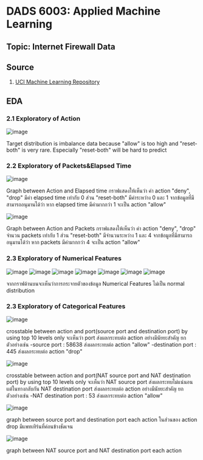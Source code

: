 # DADS 6003: Applied Machine Learning

## Topic: Internet Firewall Data

## Source
1. [UCI Machine Learning Repository](https://archive.ics.uci.edu/ml/datasets/Internet+Firewall+Data#)

## EDA
### 2.1 Exploratory of Action
![image](https://github.com/eatrabyo/dads-6003-firewall-ml/assets/114765725/14e928be-6b5d-4c9b-a293-6650c66f0ac3)

Target distribution is imbalance data because "allow" is too high and "reset-both" is very rare. Especially "reset-both" will be hard to predict

### 2.2 Exploratory of Packets&Elapsed Time
![image](https://github.com/eatrabyo/dads-6003-firewall-ml/assets/114765725/fe613afd-16ea-499e-bc6b-f9029b5b98d3)

Graph between Action and Elapsed time
กราฟแสดงให้เห็นว่า ค่า action "deny", "drop" มีค่า elapsed time เท่ากับ 0 ส่วน "reset-both" มีค่าระหว่าง 0 และ 1
จากข้อมูลที่มีสามารถอนุมานได้ว่า หาก elapsed time มีค่ามากกว่า 1 จะเป็น action "allow"

![image](https://github.com/eatrabyo/dads-6003-firewall-ml/assets/114765725/6b316a44-0cbc-4294-afc8-f5d99bfe3239)

Graph between Action and Packets
กราฟแสดงให้เห็นว่า ค่า action "deny", "drop" จำนวน packets เท่ากับ 1 ส่วน "reset-both" มีจำนวนระหว่าง 1 และ 4
จากข้อมูลที่มีสามารถอนุมานได้ว่า หาก packets มีค่ามากกว่า 4 จะเป็น action "allow"

### 2.3 Exploratory of Numerical Features
![image](https://github.com/eatrabyo/dads-6003-firewall-ml/assets/114765725/d6fbc54f-7571-4640-94c6-7f547346b903)
![image](https://github.com/eatrabyo/dads-6003-firewall-ml/assets/114765725/3cbfb86a-4c2d-46d9-bc0d-9e84bdf64a62)
![image](https://github.com/eatrabyo/dads-6003-firewall-ml/assets/114765725/8822c9dc-b78a-4cee-85a3-66aed81f7844)
![image](https://github.com/eatrabyo/dads-6003-firewall-ml/assets/114765725/25a04616-30a9-481c-8034-1b276365d87b)
![image](https://github.com/eatrabyo/dads-6003-firewall-ml/assets/114765725/e3b2c28e-970c-4d38-bcf3-eed3ce826dd0)
![image](https://github.com/eatrabyo/dads-6003-firewall-ml/assets/114765725/e97bea72-2b26-442c-9a87-e926bdbc7fc2)
![image](https://github.com/eatrabyo/dads-6003-firewall-ml/assets/114765725/6e1effb9-db09-4e22-963e-44c774b2fcff)

จากกราฟด้านบนจะเห็นว่าการกระจายตัวของข้อมูล Numerical Features ไม่เป็น normal distribution

### 2.3 Exploratory of Categorical Features

![image](https://github.com/eatrabyo/dads-6003-firewall-ml/assets/114765725/864db275-7d85-4be0-b444-e6ab30fa35b7)

crosstable between action and port(source port and destination port) by using top 10 levels only
จะเห็นว่า port ส่งผลกระทบต่อ action อย่างมีนัยยะสำคัญ ยกตัวอย่างเช่น
  -source port : 58638 ส่งผลกระทบต่อ action "allow"
  -destination port : 445 ส่งผลกระทบต่อ action "drop"

![image](https://github.com/eatrabyo/dads-6003-firewall-ml/assets/114765725/f64af375-4635-4ac1-9b5b-ff821e12a9fc)

crosstable between action and port(NAT source port and NAT destination port) by using top 10 levels only
จะเห็นว่า NAT source port ส่งผลกระทบไม่แน่นอน แต่ในทางกลับกัน NAT destination port ส่งผลกระทบต่อ action อย่างมีนัยยะสำคัญ ยกตัวอย่างเช่น
  -NAT destination port : 53 ส่งผลกระทบต่อ action "allow"

![image](https://github.com/eatrabyo/dads-6003-firewall-ml/assets/114765725/94fbdd5e-4ade-4899-9f21-a3a408dfb735)

graph between source port and destination port each action
ในส่วนของ action drop มีแพทเทิร์นที่ค่อนข้างชัดเจน

![image](https://github.com/eatrabyo/dads-6003-firewall-ml/assets/114765725/097b67e3-f277-4a0b-8306-e71117125961)

graph between NAT source port and NAT destination port each action
